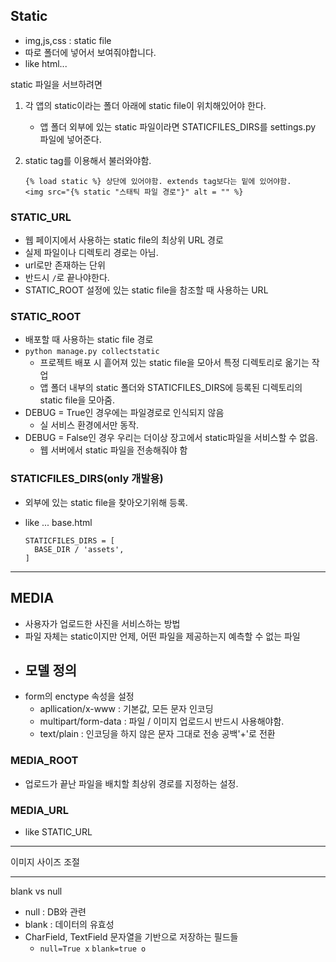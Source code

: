 ## Static

- img,js,css : static file
- 따로 폴더에 넣어서 보여줘야합니다.
- like html...



static 파일을 서브하려면

 1. 각 앱의 static이라는 폴더 아래에 static file이 위치해있어야 한다.

    - 앱 폴더 외부에 있는 static 파일이라면 STATICFILES_DIRS를 settings.py 파일에 넣어준다.

 2. static tag를 이용해서 불러와야함.

    ```
    {% load static %} 상단에 있어야함. extends tag보다는 밑에 있어야함.
    <img src="{% static "스태틱 파일 경로"}" alt = "" %}
    ```

    



### STATIC_URL

- 웹 페이지에서 사용하는 static file의 최상위  URL 경로
- 실제 파일이나 디렉토리 경로는 아님.
- url로만 존재하는 단위
- 반드시 `/`로 끝나야한다.
- STATIC_ROOT 설정에 있는 static file을 참조할 때 사용하는 URL



### STATIC_ROOT

- 배포할 때 사용하는 static file 경로
- `python manage.py collectstatic`
  - 프로젝트 배포 시 흩어져 있는 static file을 모아서 특정 디렉토리로 옮기는 작업
  - 앱 폴더 내부의 static 폴더와 STATICFILES_DIRS에 등록된 디렉토리의 static file을 모아줌.
- DEBUG = True인 경우에는 파일경로로 인식되지 않음
  - 실 서비스 환경에서만 동작.
- DEBUG = False인 경우 우리는 더이상 장고에서 static파일을 서비스할 수 없음.
  - 웹 서버에서 static 파일을 전송해줘야 함



### STATICFILES_DIRS(only 개발용)

- 외부에 있는 static file을 찾아오기위해 등록.

- like ... base.html

  ```
  STATICFILES_DIRS = [
  	BASE_DIR / 'assets',
  ]
  ```



---



## MEDIA

- 사용자가 업로드한 사진을 서비스하는 방법
- 파일 자체는 static이지만 언제, 어떤 파일을 제공하는지 예측할 수 없는 파일
- 모델 정의
  -  
- form의 enctype 속성을 설정
  - apllication/x-www : 기본값, 모든 문자 인코딩
  - multipart/form-data : 파일 / 이미지 업로드시 반드시 사용해야함.
  - text/plain : 인코딩을 하지 않은 문자 그대로 전송 공백'+'로 전환



### MEDIA_ROOT

- 업로드가 끝난 파일을 배치할 최상위 경로를 지정하는 설정.



### MEDIA_URL

- like STATIC_URL



---

이미지 사이즈 조절





---

blank vs null

- null : DB와 관련
- blank : 데이터의 유효성
- CharField, TextField 문자열을 기반으로 저장하는 필드들
  - `null=True x`  `blank=true o`